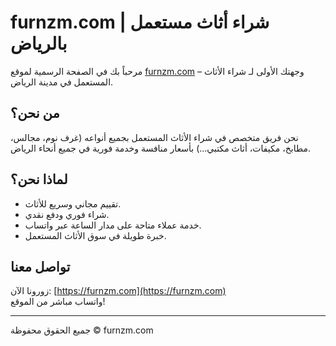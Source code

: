 # furnzm.com | شراء أثاث مستعمل بالرياض

مرحباً بك في الصفحة الرسمية لموقع [furnzm.com](https://furnzm.com) – وجهتك الأولى لـ شراء الأثاث المستعمل في مدينة الرياض.

## من نحن؟
نحن فريق متخصص في شراء الأثاث المستعمل بجميع أنواعه (غرف نوم، مجالس، مطابخ، مكيفات، أثاث مكتبي...) بأسعار منافسة وخدمة فورية في جميع أنحاء الرياض.

## لماذا نحن؟
- تقييم مجاني وسريع للأثاث.
- شراء فوري ودفع نقدي.
- خدمة عملاء متاحة على مدار الساعة عبر واتساب.
- خبرة طويلة في سوق الأثاث المستعمل.

## تواصل معنا
زورونا الآن: [https://furnzm.com](https://furnzm.com)  
واتساب مباشر من الموقع!

---

جميع الحقوق محفوظة © furnzm.com
